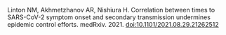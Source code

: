 Linton NM, Akhmetzhanov AR, Nishiura H. Correlation between times to SARS-CoV-2 symptom onset and secondary transmission undermines epidemic control efforts. medRxiv. 2021. [doi:10.1101/2021.08.29.21262512](https://www.medrxiv.org/content/10.1101/2021.08.29.21262512v1)
